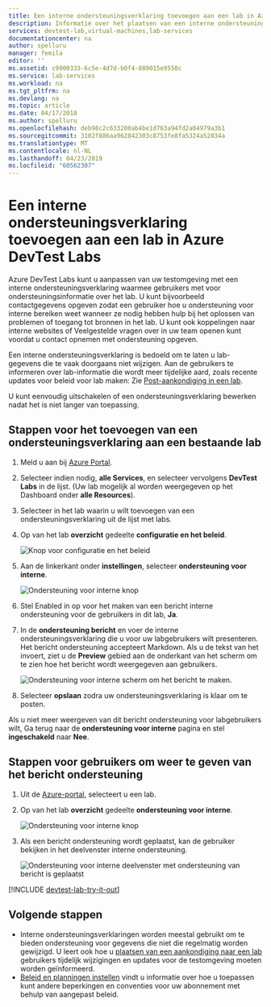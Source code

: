 ```yaml
---
title: Een interne ondersteuningsverklaring toevoegen aan een lab in Azure DevTest Labs | Microsoft Docs
description: Informatie over het plaatsen van een interne ondersteuningsverklaring aan een lab in Azure DevTest Labs
services: devtest-lab,virtual-machines,lab-services
documentationcenter: na
author: spelluru
manager: femila
editor: ''
ms.assetid: c9900333-6c5e-4d7d-b0f4-889015e9550c
ms.service: lab-services
ms.workload: na
ms.tgt_pltfrm: na
ms.devlang: na
ms.topic: article
ms.date: 04/17/2018
ms.author: spelluru
ms.openlocfilehash: deb98c2c633200ab4be1d763a94fd2a04979a3b1
ms.sourcegitcommit: 3102f886aa962842303c8753fe8fa5324a52834a
ms.translationtype: MT
ms.contentlocale: nl-NL
ms.lasthandoff: 04/23/2019
ms.locfileid: "60562307"
---
```

# <a name="add-an-internal-support-statement-to-a-lab-in-azure-devtest-labs"></a>Een interne ondersteuningsverklaring toevoegen aan een lab in Azure DevTest Labs

Azure DevTest Labs kunt u aanpassen van uw testomgeving met een interne ondersteuningsverklaring waarmee gebruikers met voor ondersteuningsinformatie over het lab. U kunt bijvoorbeeld contactgegevens opgeven zodat een gebruiker hoe u ondersteuning voor interne bereiken weet wanneer ze nodig hebben hulp bij het oplossen van problemen of toegang tot bronnen in het lab. U kunt ook koppelingen naar interne websites of Veelgestelde vragen over in uw team openen kunt voordat u contact opnemen met ondersteuning opgeven.

Een interne ondersteuningsverklaring is bedoeld om te laten u lab-gegevens die te vaak doorgaans niet wijzigen. Aan de gebruikers te informeren over lab-informatie die wordt meer tijdelijke aard, zoals recente updates voor beleid voor lab maken: Zie [Post-aankondiging in een lab](devtest-lab-announcements.md).

U kunt eenvoudig uitschakelen of een ondersteuningsverklaring bewerken nadat het is niet langer van toepassing.

## <a name="steps-to-add-a-support-statement-to-an-existing-lab"></a>Stappen voor het toevoegen van een ondersteuningsverklaring aan een bestaande lab

1. Meld u aan bij [Azure Portal](https://go.microsoft.com/fwlink/p/?LinkID=525040).
1. Selecteer indien nodig, **alle Services**, en selecteer vervolgens **DevTest Labs** in de lijst. (Uw lab mogelijk al worden weergegeven op het Dashboard onder **alle Resources**).
1. Selecteer in het lab waarin u wilt toevoegen van een ondersteuningsverklaring uit de lijst met labs.  
1. Op van het lab **overzicht** gedeelte **configuratie en het beleid**.  

    ![Knop voor configuratie en het beleid](./media/devtest-lab-internal-support-message/devtestlab-config-and-policies.png)

1. Aan de linkerkant onder **instellingen**, selecteer **ondersteuning voor interne**.

    ![Ondersteuning voor interne knop](./media/devtest-lab-internal-support-message/devtestlab-internal-support.png)

1. Stel Enabled in op voor het maken van een bericht interne ondersteuning voor de gebruikers in dit lab, **Ja**.

1. In de **ondersteuning bericht** en voer de interne ondersteuningsverklaring die u voor uw labgebruikers wilt presenteren. Het bericht ondersteuning accepteert Markdown. Als u de tekst van het invoert, ziet u de **Preview** gebied aan de onderkant van het scherm om te zien hoe het bericht wordt weergegeven aan gebruikers.

    ![Ondersteuning voor interne scherm om het bericht te maken.](./media/devtest-lab-internal-support-message/devtestlab-add-support-statement.png)


1. Selecteer **opslaan** zodra uw ondersteuningsverklaring is klaar om te posten.

Als u niet meer weergeven van dit bericht ondersteuning voor labgebruikers wilt, Ga terug naar de **ondersteuning voor interne** pagina en stel **ingeschakeld** naar **Nee**.

## <a name="steps-for-users-to-view-the-support-message"></a>Stappen voor gebruikers om weer te geven van het bericht ondersteuning

1. Uit de [Azure-portal](https://go.microsoft.com/fwlink/p/?LinkID=525040), selecteert u een lab.

1. Op van het lab **overzicht** gedeelte **ondersteuning voor interne**.  

    ![Ondersteuning voor interne knop](./media/devtest-lab-internal-support-message/devtestlab-internal-support.png)


1. Als een bericht ondersteuning wordt geplaatst, kan de gebruiker bekijken in het deelvenster interne ondersteuning.

    ![Ondersteuning voor interne deelvenster met ondersteuning van bericht is geplaatst](./media/devtest-lab-internal-support-message/devtestlab-view-suport-statement.png)

[!INCLUDE [devtest-lab-try-it-out](../../includes/devtest-lab-try-it-out.md)]

## <a name="next-steps"></a>Volgende stappen
* Interne ondersteuningsverklaringen worden meestal gebruikt om te bieden ondersteuning voor gegevens die niet die regelmatig worden gewijzigd. U leert ook hoe u [plaatsen van een aankondiging naar een lab](devtest-lab-announcements.md) gebruikers tijdelijk wijzigingen en updates voor de testomgeving moeten worden geïnformeerd.
* [Beleid en planningen instellen](devtest-lab-set-lab-policy.md) vindt u informatie over hoe u toepassen kunt andere beperkingen en conventies voor uw abonnement met behulp van aangepast beleid.